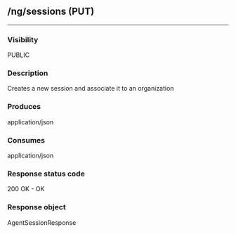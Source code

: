 ## /ng/sessions (PUT)
---
### Visibility
PUBLIC
### Description
Creates a new session and associate it to an organization
### Produces
application/json
### Consumes
application/json
### Response status code
200 OK - OK
### Response object
AgentSessionResponse
